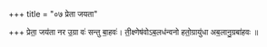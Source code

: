+++
title = "०७ प्रेता जयता"

+++
प्रेता॒ जय॑ता नर उ॒ग्रा वः॑ सन्तु बा॒हवः॑। ती॒क्ष्णेष॑वोऽब॒लध॑न्वनो हतो॒ग्रायु॑धा अब॒लानु॒ग्रबा॑हवः ॥